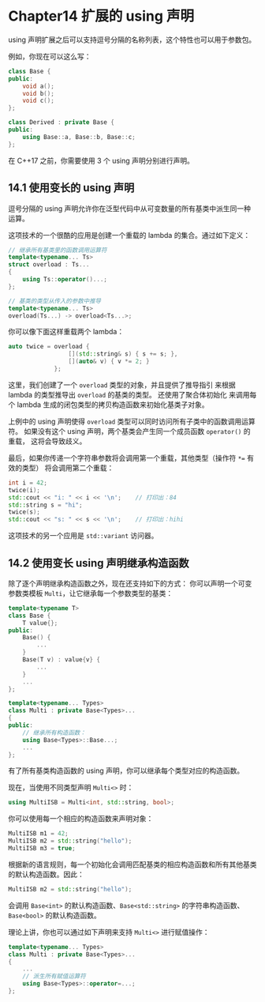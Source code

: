 # Chapter14 扩展的 using 声明

using 声明扩展之后可以支持逗号分隔的名称列表，这个特性也可以用于参数包。

例如，你现在可以这么写：

```cpp
class Base {
public:
    void a();
    void b();
    void c();
};

class Derived : private Base {
public:
    using Base::a, Base::b, Base::c;
};
```

在 C++17 之前，你需要使用 3 个 using 声明分别进行声明。

## 14.1 使用变长的 using 声明

逗号分隔的 using 声明允许你在泛型代码中从可变数量的所有基类中派生同一种运算。

这项技术的一个很酷的应用是创建一个重载的 lambda 的集合。通过如下定义：

```cpp
// 继承所有基类里的函数调用运算符
template<typename... Ts>
struct overload : Ts...
{
    using Ts::operator()...;
};

// 基类的类型从传入的参数中推导
template<typename... Ts>
overload(Ts...) -> overload<Ts...>;
```

你可以像下面这样重载两个 lambda：

```cpp
auto twice = overload {
                 [](std::string& s) { s += s; },
                 [](auto& v) { v *= 2; }
             };
```

这里，我们创建了一个 `overload` 类型的对象，并且提供了推导指引 来根据 lambda 的类型推导出 `overload` 的基类的类型。 还使用了聚合体初始化 来调用每个 lambda 生成的闭包类型的拷贝构造函数来初始化基类子对象。

上例中的 using 声明使得 `overload` 类型可以同时访问所有子类中的函数调用运算符。 如果没有这个 using 声明，两个基类会产生同一个成员函数 `operator()` 的重载， 这将会导致歧义。

最后，如果你传递一个字符串参数将会调用第一个重载，其他类型（操作符 `*=` 有效的类型） 将会调用第二个重载：

```cpp
int i = 42;
twice(i);
std::cout << "i: " << i << '\n';    // 打印出：84
std::string s = "hi";
twice(s);
std::cout << "s: " << s << '\n';    // 打印出：hihi
```

这项技术的另一个应用是 `std::variant` 访问器。

## 14.2 使用变长 using 声明继承构造函数

除了逐个声明继承构造函数之外，现在还支持如下的方式： 你可以声明一个可变参数类模板 `Multi`，让它继承每一个参数类型的基类：

```cpp
template<typename T>
class Base {
    T value{};
public:
    Base() {
        ...
    }
    Base(T v) : value{v} {
        ...
    }
    ...
};

template<typename... Types>
class Multi : private Base<Types>...
{
public:
    // 继承所有构造函数：
    using Base<Types>::Base...;
    ...
};
```

有了所有基类构造函数的 using 声明，你可以继承每个类型对应的构造函数。

现在，当使用不同类型声明 `Multi<>` 时：

```cpp
using MultiISB = Multi<int, std::string, bool>;
```

你可以使用每一个相应的构造函数来声明对象：

```cpp
MultiISB m1 = 42;
MultiISB m2 = std::string("hello");
MultiISB m3 = true;
```

根据新的语言规则，每一个初始化会调用匹配基类的相应构造函数和所有其他基类的默认构造函数。因此：

```cpp
MultiISB m2 = std::string("hello");
```

会调用 `Base<int>` 的默认构造函数、`Base<std::string>` 的字符串构造函数、 `Base<bool>` 的默认构造函数。

理论上讲，你也可以通过如下声明来支持 `Multi<>` 进行赋值操作：

```cpp
template<typename... Types>
class Multi : private Base<Types>...
{
    ...
    // 派生所有赋值运算符
    using Base<Types>::operator=...;
};
```
